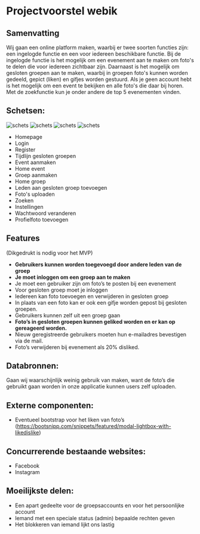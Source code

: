 # Projectvoorstel webik
## Samenvatting
Wij gaan een online platform maken, waarbij er twee soorten functies zijn: een ingelogde functie en een voor iedereen beschikbare functie. Bij de ingelogde functie is het mogelijk om een evenement aan te maken om foto's te delen die voor iedereen zichtbaar zijn. Daarnaast is het mogelijk om gesloten groepen aan te maken, waarbij in groepen foto's kunnen worden gedeeld, gepict (liken) en gifjes worden gestuurd. Als je geen account hebt is het mogelijk om een event te bekijken en alle foto's die daar bij horen. Met de zoekfunctie kun je onder andere de top 5 evenementen vinden.


## Schetsen:

![schets](doc/IMG_2173.png)
![schets](doc/IMG_2174.png)
![schets](doc/IMG_2175.png)
![schets](doc/IMG_2176.png)

* Homepage
* Login
* Register
* Tijdlijn gesloten groepen
* Event aanmaken
* Home event
* Groep aanmaken
* Home groep
* Leden aan gesloten groep toevoegen
* Foto's uploaden
* Zoeken
* Instellingen
* Wachtwoord veranderen
* Profielfoto toevoegen



## Features
(Dikgedrukt is nodig voor het MVP)

* **Gebruikers kunnen worden toegevoegd door andere leden van de groep**
* **Je moet inloggen om een groep aan te maken**
* Je moet een gebruiker zijn om foto’s te posten bij een evenement
* Voor gesloten groep moet je inloggen
* Iedereen kan foto toevoegen en verwijderen in gesloten groep
* In plaats van een foto kan er ook een gifje worden gepost bij gesloten groepen.
* Gebruikers kunnen zelf uit een groep gaan
* **Foto’s in gesloten groepen kunnen geliked worden en er kan op gereageerd worden.**
* Nieuw geregistreerde gebruikers moeten hun e-mailadres bevestigen via de mail.
* Foto’s verwijderen bij evenement als 20% disliked.


## Databronnen:
Gaan wij waarschijnlijk weinig gebruik van maken, want de foto’s die gebruikt gaan worden in onze applicatie kunnen users zelf uploaden.

## Externe componenten:
* Eventueel bootstrap voor het liken van foto’s (https://bootsnipp.com/snippets/featured/modal-lightbox-with-likedislike)


## Concurrerende bestaande websites:
* Facebook
* Instagram

## Moeilijkste delen:
* Een apart gedeelte voor de groepsaccounts en voor het persoonlijke account
* Iemand met een speciale status (admin) bepaalde rechten geven
* Het blokkeren van iemand lijkt ons lastig
